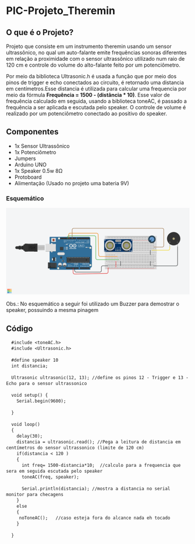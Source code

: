 # PIC-Projeto_Theremin
## O que é o Projeto?

<p>Projeto que consiste em um instrumento theremin usando um sensor ultrassônico, no qual um auto-falante emite frequências sonoras diferentes em relação a proximidade com o sensor ultrassônico utilizado num raio de 120 cm e controle do volume do alto-falante feito por um potenciômetro.</p>

<p>Por meio da biblioteca Ultrasonic.h é usada a função que por meio dos pinos de trigger e echo conectados ao circuito, é retornado uma distancia em centímetros.Esse distancia é utilizada para calcular uma frequencia por meio da fórmula <b>Frequência = 1500 - (distância * 10)</b>. Esse valor de frequência calculado em seguida, usando a biblioteca toneAC, é passado a frequência a ser aplicada e escutada pelo speaker. O controle de volume é realizado por um potenciômetro conectado ao positivo do speaker.</p>

## Componentes
- 1x Sensor Ultrassônico
- 1x Potenciômetro
- Jumpers
- Arduino UNO
- 1x Speaker 0.5w 8Ω
- Protoboard
- Alimentação (Usado no projeto uma bateria 9V)

### Esquemático
![a](https://github.com/DavidMarquesss/PIC-Projeto_Theremin/blob/main/Amazing%20Tumelo.png)
<p>Obs.: No esquemático a seguir foi utilizado um Buzzer para demostrar o speaker, possuindo a mesma pinagem</p>

## Código
```
  #include <toneAC.h>
  #include <Ultrasonic.h>

  #define speaker 10
  int distancia;

  Ultrasonic ultrasonic(12, 13); //define os pinos 12 - Trigger e 13 - Echo para o sensor ultrassonico

  void setup() {
    Serial.begin(9600);

  }

  void loop() 
  {
    delay(30);                    
    distancia = ultrasonic.read(); //Pega a leitura de distancia em centímetros do sensor ultrassonico (limite de 120 cm)
    if(distancia < 120 )             
    {
      int freq= 1500-distancia*10;  //calculo para a frequencia que sera em seguida escutada pelo speaker 
      toneAC(freq, speaker);    

      Serial.println(distancia); //mostra a distancia no serial monitor para checagens    
    }
    else
    {
     noToneAC();   //caso esteja fora do alcance nada eh tocado
    }

  } 
  ```



